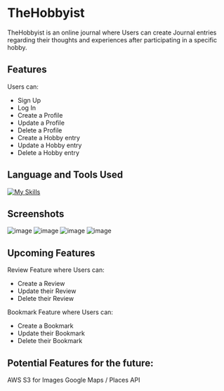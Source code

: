 # TheHobbyist

TheHobbyist is an online journal where Users can create Journal entries regarding their thoughts and experiences after participating in a specific hobby.

## Features
Users can:
- Sign Up
- Log In
- Create a Profile
- Update a Profile
- Delete a Profile
- Create a Hobby entry
- Update a Hobby entry
- Delete a Hobby entry

## Language and Tools Used
[![My Skills](https://skillicons.dev/icons?i=js,html,css,react,vite,redux,py,flask,postgres,postman)](https://skillicons.dev)

## Screenshots

![image](https://github.com/PorkyJames/TheHobbyist/assets/120065147/892f5499-4eec-49e1-a0d1-4cc92b94f6b5)
![image](https://github.com/PorkyJames/TheHobbyist/assets/120065147/5bf1e8a0-01f9-4461-a1b3-b162f4cc62cf)
![image](https://github.com/PorkyJames/TheHobbyist/assets/120065147/860ac68f-712d-49fa-8a5a-054fa123befa)
![image](https://github.com/PorkyJames/TheHobbyist/assets/120065147/3fd8b17b-7cb0-457a-9193-fe568ca30bca)

## Upcoming Features
Review Feature where Users can:
- Create a Review
- Update their Review
- Delete their Review

Bookmark Feature where Users can:
- Create a Bookmark
- Update their Bookmark
- Delete their Bookmark

## Potential Features for the future:
AWS S3 for Images
Google Maps / Places API
